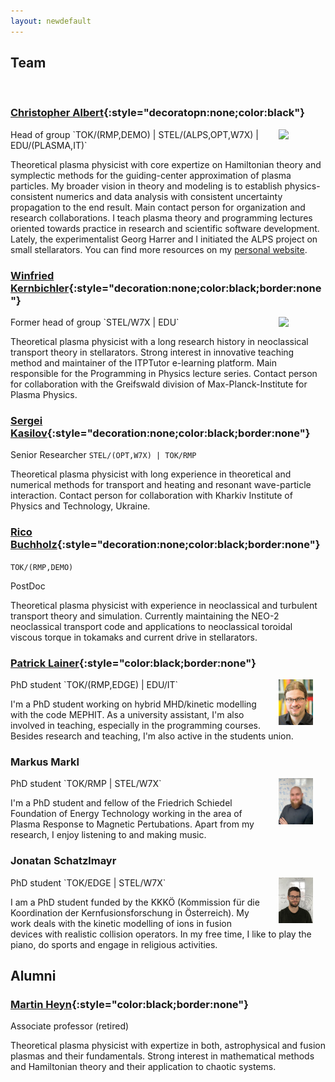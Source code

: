 ```yaml
---
layout: newdefault
---
```

## Team
<br/>

### [Christopher Albert](https://online.tugraz.at/tug_online/visitenkarte.show_vcard?pPersonenId=C21936EF50DC00EC&pPersonenGruppe=3){:style="decoratopn:none;color:black"}
<img align="right" style="float:top;margin:0px 20px;width:11%" src="https://itp.tugraz.at/~ert/images/chris.jpg">
Head of group  
`TOK/(RMP,DEMO) | STEL/(ALPS,OPT,W7X) | EDU/(PLASMA,IT)`

Theoretical plasma physicist with core expertize on Hamiltonian theory and symplectic methods for the guiding-center approximation of plasma particles. My broader vision in theory and modeling is to establish physics-consistent numerics and data analysis with consistent uncertainty propagation to the end result. Main contact person for organization and research collaborations. I teach plasma theory and programming lectures oriented towards practice in research and scientific software development. Lately, the experimentalist Georg Harrer and I initiated the ALPS project on small stellarators. You can find more resources on my [personal website](https://krystophny.github.io/).

### [Winfried Kernbichler](https://online.tugraz.at/tug_online/visitenkarte.show_vcard?pPersonenGruppe=3&pPersonenId=B5E6EB46614DDFCE){:style="decoration:none;color:black;border:none"}
<img align="right" style="vertical-align:top;margin:0px 20px;width:11%" src="https://online.tugraz.at/tug_online/visitenkarte.showImage?pPersonenGruppe=3&pPersonenId=B5E6EB46614DDFCE">
Former head of group  
`STEL/W7X | EDU`

Theoretical plasma physicist with a long research history in neoclassical transport theory in stellarators. Strong interest in innovative teaching method and maintainer of the ITPTutor e-learning platform. Main responsible for the Programming in Physics lecture series. Contact person for collaboration with the Greifswald division of Max-Planck-Institute for Plasma Physics.

### [Sergei Kasilov](https://online.tugraz.at/tug_online/visitenkarte.show_vcard?pPersonenGruppe=3&pPersonenId=5EA12B560A4DB1D7){:style="decoration:none;color:black;border:none"}
Senior Researcher
`STEL/(OPT,W7X) | TOK/RMP`

Theoretical plasma physicist with long experience in theoretical and numerical methods for transport and heating and resonant wave-particle interaction. Contact person for collaboration with Kharkiv Institute of Physics and Technology, Ukraine.

### [Rico Buchholz](https://online.tugraz.at/tug_online/visitenkarte.show_vcard?pPersonenId=9B3C6F4F10E37223&pPersonenGruppe=3){:style="decoration:none;color:black;border:none"}
`TOK/(RMP,DEMO)`
<!-- <img align="top" style="float:right;margin:0px 20px;width:11%" src="/assets/Team/image.png">   -->
PostDoc

Theoretical plasma physicist with experience in neoclassical and turbulent transport theory and simulation. Currently maintaining the NEO-2 neoclassical transport code and applications to neoclassical toroidal viscous torque in tokamaks and current drive in stellarators.
  
### [Patrick Lainer](https://online.tugraz.at/tug_online/visitenkarte.show_vcard?pPersonenId=E3578A346129DD42&pPersonenGruppe=3){:style="color:black;border:none"}
<img align="right" style="float:right;margin:0px 20px;width:11%" src="/assets/Team/PL.png">
PhD student  
`TOK/(RMP,EDGE) | EDU/IT`

I'm a PhD student working on hybrid MHD/kinetic modelling with the code MEPHIT. As a university assistant, I'm also involved in teaching, especially in the programming courses. Besides research and teaching, I'm also active in the students union.

### Markus Markl
<img align="right" style="float:right;margin:0px 20px;width:11%" src="/assets/Team/MarkusM.png">
PhD student  
`TOK/RMP | STEL/W7X`

I'm a PhD student and fellow of the Friedrich Schiedel Foundation of Energy Technology working in the area of Plasma Response to Magnetic Pertubations. Apart from my research, I enjoy listening to and making music.

### Jonatan Schatzlmayr
<img align="right" style="float:right;margin:0px 20px;width:11%" src="/assets/Team/jonatan_schatzlmayr.jpg">
PhD student  
`TOK/EDGE | STEL/W7X`

I am a PhD student funded by the KKKÖ (Kommission für die Koordination der Kernfusionsforschung in Österreich). My work deals with the kinetic modelling of ions in fusion devices with realistic collision operators. In my free time, I like to play the piano, do sports and engage in religious activities.


## Alumni
  
### [Martin Heyn](https://online.tugraz.at/tug_online/visitenkarte.show_vcard?pPersonenGruppe=3&pPersonenId=FD2FD76A0DD19F09){:style="color:black;border:none"}
<!---<img align="top" style="float:right;margin:0px 20px;width:11%" src="/assets/Team/image.png">--->
Associate professor (retired)

Theoretical plasma physicist with expertize in both, astrophysical and fusion plasmas and their fundamentals. Strong interest in mathematical methods and Hamiltonian theory and their application to chaotic systems.